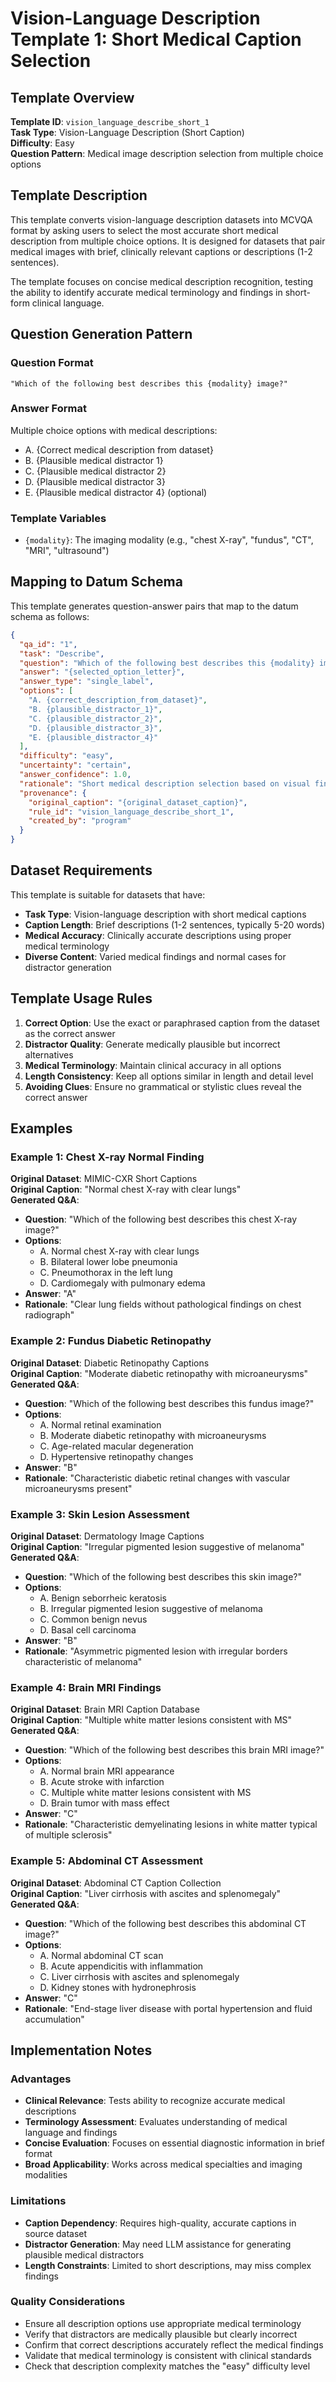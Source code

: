 # Vision-Language Description Template 1: Short Medical Caption Selection

## Template Overview

**Template ID**: `vision_language_describe_short_1`  
**Task Type**: Vision-Language Description (Short Caption)  
**Difficulty**: Easy  
**Question Pattern**: Medical image description selection from multiple choice options  

## Template Description

This template converts vision-language description datasets into MCVQA format by asking users to select the most accurate short medical description from multiple choice options. It is designed for datasets that pair medical images with brief, clinically relevant captions or descriptions (1-2 sentences).

The template focuses on concise medical description recognition, testing the ability to identify accurate medical terminology and findings in short-form clinical language.

## Question Generation Pattern

### Question Format
```
"Which of the following best describes this {modality} image?"
```

### Answer Format
Multiple choice options with medical descriptions:
- A. {Correct medical description from dataset}
- B. {Plausible medical distractor 1}
- C. {Plausible medical distractor 2}
- D. {Plausible medical distractor 3}
- E. {Plausible medical distractor 4} (optional)

### Template Variables
- `{modality}`: The imaging modality (e.g., "chest X-ray", "fundus", "CT", "MRI", "ultrasound")

## Mapping to Datum Schema

This template generates question-answer pairs that map to the datum schema as follows:

```json
{
  "qa_id": "1",
  "task": "Describe",
  "question": "Which of the following best describes this {modality} image?",
  "answer": "{selected_option_letter}",
  "answer_type": "single_label",
  "options": [
    "A. {correct_description_from_dataset}",
    "B. {plausible_distractor_1}", 
    "C. {plausible_distractor_2}",
    "D. {plausible_distractor_3}",
    "E. {plausible_distractor_4}"
  ],
  "difficulty": "easy",
  "uncertainty": "certain",
  "answer_confidence": 1.0,
  "rationale": "Short medical description selection based on visual findings",
  "provenance": {
    "original_caption": "{original_dataset_caption}",
    "rule_id": "vision_language_describe_short_1",
    "created_by": "program"
  }
}
```

## Dataset Requirements

This template is suitable for datasets that have:
- **Task Type**: Vision-language description with short medical captions
- **Caption Length**: Brief descriptions (1-2 sentences, typically 5-20 words)
- **Medical Accuracy**: Clinically accurate descriptions using proper medical terminology
- **Diverse Content**: Varied medical findings and normal cases for distractor generation

## Template Usage Rules

1. **Correct Option**: Use the exact or paraphrased caption from the dataset as the correct answer
2. **Distractor Quality**: Generate medically plausible but incorrect alternatives
3. **Medical Terminology**: Maintain clinical accuracy in all options
4. **Length Consistency**: Keep all options similar in length and detail level
5. **Avoiding Clues**: Ensure no grammatical or stylistic clues reveal the correct answer

## Examples

### Example 1: Chest X-ray Normal Finding
**Original Dataset**: MIMIC-CXR Short Captions  
**Original Caption**: "Normal chest X-ray with clear lungs"  
**Generated Q&A**:
- **Question**: "Which of the following best describes this chest X-ray image?"
- **Options**:
  - A. Normal chest X-ray with clear lungs
  - B. Bilateral lower lobe pneumonia
  - C. Pneumothorax in the left lung
  - D. Cardiomegaly with pulmonary edema
- **Answer**: "A"
- **Rationale**: "Clear lung fields without pathological findings on chest radiograph"

### Example 2: Fundus Diabetic Retinopathy
**Original Dataset**: Diabetic Retinopathy Captions  
**Original Caption**: "Moderate diabetic retinopathy with microaneurysms"  
**Generated Q&A**:
- **Question**: "Which of the following best describes this fundus image?"
- **Options**:
  - A. Normal retinal examination
  - B. Moderate diabetic retinopathy with microaneurysms
  - C. Age-related macular degeneration
  - D. Hypertensive retinopathy changes
- **Answer**: "B"
- **Rationale**: "Characteristic diabetic retinal changes with vascular microaneurysms present"

### Example 3: Skin Lesion Assessment
**Original Dataset**: Dermatology Image Captions  
**Original Caption**: "Irregular pigmented lesion suggestive of melanoma"  
**Generated Q&A**:
- **Question**: "Which of the following best describes this skin image?"
- **Options**:
  - A. Benign seborrheic keratosis
  - B. Irregular pigmented lesion suggestive of melanoma
  - C. Common benign nevus
  - D. Basal cell carcinoma
- **Answer**: "B"
- **Rationale**: "Asymmetric pigmented lesion with irregular borders characteristic of melanoma"

### Example 4: Brain MRI Findings
**Original Dataset**: Brain MRI Caption Database  
**Original Caption**: "Multiple white matter lesions consistent with MS"  
**Generated Q&A**:
- **Question**: "Which of the following best describes this brain MRI image?"
- **Options**:
  - A. Normal brain MRI appearance
  - B. Acute stroke with infarction
  - C. Multiple white matter lesions consistent with MS
  - D. Brain tumor with mass effect
- **Answer**: "C"
- **Rationale**: "Characteristic demyelinating lesions in white matter typical of multiple sclerosis"

### Example 5: Abdominal CT Assessment
**Original Dataset**: Abdominal CT Caption Collection  
**Original Caption**: "Liver cirrhosis with ascites and splenomegaly"  
**Generated Q&A**:
- **Question**: "Which of the following best describes this abdominal CT image?"
- **Options**:
  - A. Normal abdominal CT scan
  - B. Acute appendicitis with inflammation
  - C. Liver cirrhosis with ascites and splenomegaly
  - D. Kidney stones with hydronephrosis
- **Answer**: "C"
- **Rationale**: "End-stage liver disease with portal hypertension and fluid accumulation"

## Implementation Notes

### Advantages
- **Clinical Relevance**: Tests ability to recognize accurate medical descriptions
- **Terminology Assessment**: Evaluates understanding of medical language and findings
- **Concise Evaluation**: Focuses on essential diagnostic information in brief format
- **Broad Applicability**: Works across medical specialties and imaging modalities

### Limitations
- **Caption Dependency**: Requires high-quality, accurate captions in source dataset
- **Distractor Generation**: May need LLM assistance for generating plausible medical distractors
- **Length Constraints**: Limited to short descriptions, may miss complex findings

### Quality Considerations
- Ensure all description options use appropriate medical terminology
- Verify that distractors are medically plausible but clearly incorrect
- Confirm that correct descriptions accurately reflect the medical findings
- Validate that medical terminology is consistent with clinical standards
- Check that description complexity matches the "easy" difficulty level

